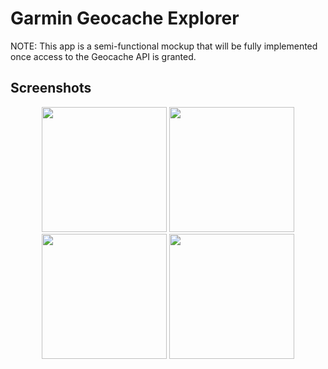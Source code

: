 # Garmin Geocache Explorer

NOTE: This app is a semi-functional mockup that will be fully implemented once access to the Geocache API is granted.

## Screenshots

<p align="center">
  <img src="graphics/screenshot0.png" width="200" />
  <img src="graphics/screenshot1.png" width="200" />
  <img src="graphics/screenshot2.png" width="200" />
  <img src="graphics/screenshot3.png" width="200" />
</p>
